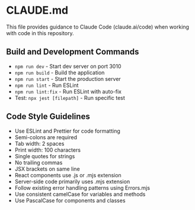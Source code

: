 # CLAUDE.md

This file provides guidance to Claude Code (claude.ai/code) when working with code in this repository.

## Build and Development Commands
- `npm run dev` - Start dev server on port 3010
- `npm run build` - Build the application
- `npm run start` - Start the production server
- `npm run lint` - Run ESLint
- `npm run lint:fix` - Run ESLint with auto-fix
- Test: `npx jest [filepath]` - Run specific test

## Code Style Guidelines
- Use ESLint and Prettier for code formatting
- Semi-colons are required
- Tab width: 2 spaces
- Print width: 100 characters
- Single quotes for strings
- No trailing commas
- JSX brackets on same line
- React components use .js or .mjs extension
- Server-side code primarily uses .mjs extension
- Follow existing error handling patterns using Errors.mjs
- Use consistent camelCase for variables and methods
- Use PascalCase for components and classes